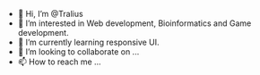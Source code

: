 - 👋 Hi, I’m @Tralius
- 👀 I’m interested in Web development, Bioinformatics and Game development.
- 🌱 I’m currently learning responsive UI.
- 💞️ I’m looking to collaborate on ...
- 📫 How to reach me ...

<!---
Tralius/Tralius is a ✨ special ✨ repository because its `README.md` (this file) appears on your GitHub profile.
You can click the Preview link to take a look at your changes.
--->
